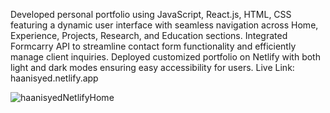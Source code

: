 Developed personal portfolio using JavaScript, React.js, HTML, CSS featuring a dynamic user interface with seamless navigation across Home, Experience, Projects, Research, and Education sections.
Integrated Formcarry API to streamline contact form functionality and efficiently manage client inquiries.
Deployed customized portfolio on Netlify with both light and dark modes ensuring easy accessibility for users.
Live Link: haanisyed.netlify.app

![haanisyedNetlifyHome](https://github.com/haanisyed/PersonalSiteDec23/assets/116673121/ee4d0fa1-980f-45a4-a4a5-1654bff133d3)
